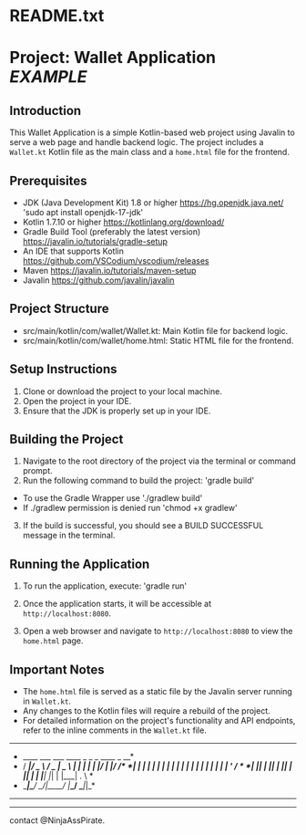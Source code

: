 README.txt
==========

Project: Wallet Application ***EXAMPLE***
===========================

Introduction
------------
This Wallet Application is a simple Kotlin-based web project using Javalin to serve a web page and handle backend logic. The project includes a `Wallet.kt` Kotlin file as the main class and a `home.html` file for the frontend.

Prerequisites
-------------
- JDK (Java Development Kit) 1.8 or higher https://hg.openjdk.java.net/
      'sudo apt install openjdk-17-jdk'
- Kotlin 1.7.10 or higher https://kotlinlang.org/download/
- Gradle Build Tool (preferably the latest version) https://javalin.io/tutorials/gradle-setup
- An IDE that supports Kotlin https://github.com/VSCodium/vscodium/releases
- Maven https://javalin.io/tutorials/maven-setup
- Javalin https://github.com/javalin/javalin

Project Structure
-----------------
- src/main/kotlin/com/wallet/Wallet.kt: Main Kotlin file for backend logic.
- src/main/kotlin/com/wallet/home.html: Static HTML file for the frontend.

Setup Instructions
------------------
1. Clone or download the project to your local machine.
2. Open the project in your IDE.
3. Ensure that the JDK is properly set up in your IDE.

Building the Project
--------------------
1. Navigate to the root directory of the project via the terminal or command prompt.
2. Run the following command to build the project: 'gradle build'
  - To use the Gradle Wrapper use './gradlew build'
  - If ./gradlew permission is denied run 'chmod +x gradlew'
3. If the build is successful, you should see a BUILD SUCCESSFUL message in the terminal.

Running the Application
-----------------------
1. To run the application, execute: 'gradle run'

2. Once the application starts, it will be accessible at `http://localhost:8080`.
3. Open a web browser and navigate to `http://localhost:8080` to view the `home.html` page.

Important Notes
---------------
- The `home.html` file is served as a static file by the Javalin server running in `Wallet.kt`.
- Any changes to the Kotlin files will require a rebuild of the project.
- For detailed information on the project's functionality and API endpoints, refer to the inline comments in the `Wallet.kt` file.


***************************************************
*  ____  ___   ___  ____    _    _   _  ____ _  __*
* / ___|/ _ \ / _ \|  _ \  | |  | | | |/ ___| |/ /*
*| |  _| | | | | | | | | | | |  | | | | |   | ' / *
*| |_| | |_| | |_| | |_| | | |__| |_| | |___| . \ *
* \____|\___/ \___/|____/  |_____\___/ \____|_|\_\*
***************************************************
-------
contact @NinjaAssPirate.

